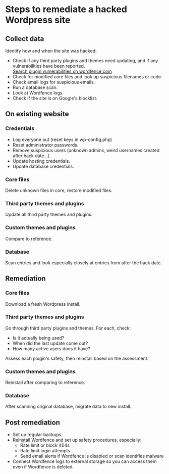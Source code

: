 # Steps to remediate a hacked Wordpress site

## Collect data

Identify how and when the site was hacked:
* Check if any third party plugins and themes need updating, and if any vulnerabilities have been reported.<br>[Search plugin vulnerabilities on wordfence.com](https://www.wordfence.com/threat-intel/vulnerabilities/wordpress-plugins)
* Check for modified core files and look up suspicious filenames or code.
* Check email logs for suspicious emails.
* Run a database scan.
* Look at Wordfence logs.
* Check if the site is on Google's blocklist.

## On existing website

### Credentials

* Log everyone out (reset keys in wp-config.php)
* Reset administrator passwords.
* Remove suspicious users (unknown admins, weird usernames created after hack date...)
* Update hosting credentials.
* Update database credentials.

### Core files

Delete unknown files in core, restore modified files.

### Third party themes and plugins

Update all third party themes and plugins.

### Custom themes and plugins

Compare to reference.

### Database

Scan entries and look especially closely at entries from after the hack date.

## Remediation

### Core files

Download a fresh Wordpress install.

### Third party themes and plugins

Go through third party plugins and themes. For each, check:
* Is it actually being used?
* When did the last update come out?
* How many active users does it have?

Assess each plugin's safety, then reinstall based on the assessment.

### Custom themes and plugins

Reinstall after comparing to reference.

### Database

After scanning original database, migrate data to new install.

## Post remediation

* Set up regular backups.
* Reinstall Wordfence and set up safety procedures, especially:
  * Rate limit or block 404s
  * Rate limit login attempts
  * Send email alerts if Wordfence is disabled or scan identifies malware
* Connect Wordfence logs to external storage so you can access them even if Wordfence is deleted.
